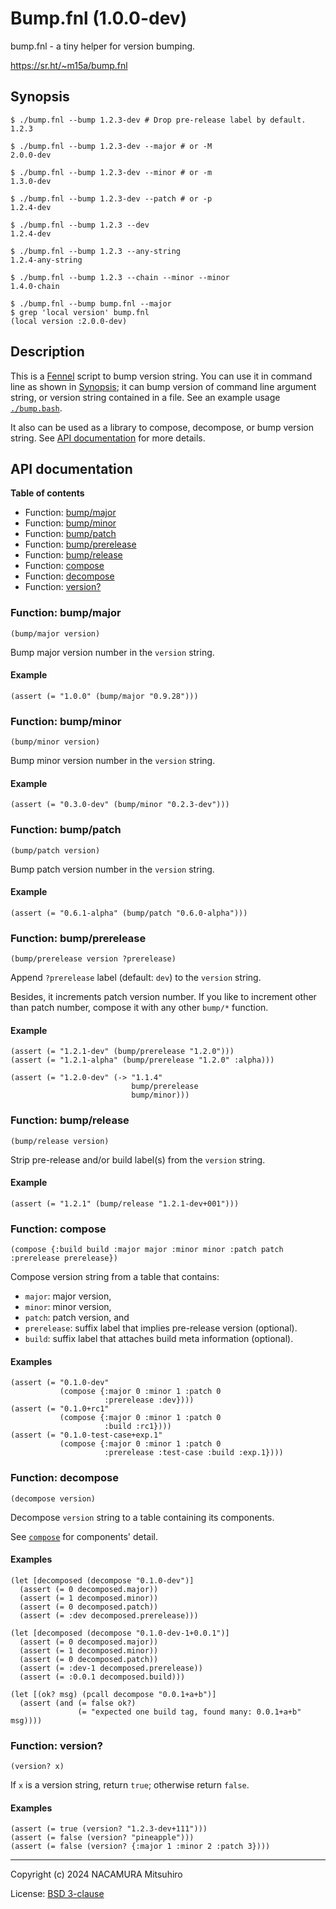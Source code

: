 # Bump.fnl (1.0.0-dev)

bump.fnl - a tiny helper for version bumping.

<https://sr.ht/~m15a/bump.fnl>

## Synopsis

    $ ./bump.fnl --bump 1.2.3-dev # Drop pre-release label by default.
    1.2.3

    $ ./bump.fnl --bump 1.2.3-dev --major # or -M
    2.0.0-dev

    $ ./bump.fnl --bump 1.2.3-dev --minor # or -m
    1.3.0-dev

    $ ./bump.fnl --bump 1.2.3-dev --patch # or -p
    1.2.4-dev

    $ ./bump.fnl --bump 1.2.3 --dev
    1.2.4-dev

    $ ./bump.fnl --bump 1.2.3 --any-string
    1.2.4-any-string

    $ ./bump.fnl --bump 1.2.3 --chain --minor --minor
    1.4.0-chain

    $ ./bump.fnl --bump bump.fnl --major
    $ grep 'local version' bump.fnl
    (local version :2.0.0-dev)

## Description

This is a [Fennel] script to bump version string. You can use it in
command line as shown in [Synopsis](#synopsis); it can bump version
of command line argument string, or version string contained in a file.
See an example usage [`./bump.bash`](./bump.bash).

It also can be used as a library to compose, decompose, or bump version
string. See [API documentation](#api-documentation) for more
details.

[Fennel]: https://fennel-lang.org/


## API documentation

**Table of contents**

- Function: [bump/major](#function-bumpmajor)
- Function: [bump/minor](#function-bumpminor)
- Function: [bump/patch](#function-bumppatch)
- Function: [bump/prerelease](#function-bumpprerelease)
- Function: [bump/release](#function-bumprelease)
- Function: [compose](#function-compose)
- Function: [decompose](#function-decompose)
- Function: [version?](#function-version)

### Function: bump/major

```fennel
(bump/major version)
```

Bump major version number in the `version` string.

#### Example

```fennel
(assert (= "1.0.0" (bump/major "0.9.28")))
```

### Function: bump/minor

```fennel
(bump/minor version)
```

Bump minor version number in the `version` string.

#### Example

```fennel
(assert (= "0.3.0-dev" (bump/minor "0.2.3-dev")))
```

### Function: bump/patch

```fennel
(bump/patch version)
```

Bump patch version number in the `version` string.

#### Example

```fennel
(assert (= "0.6.1-alpha" (bump/patch "0.6.0-alpha")))
```

### Function: bump/prerelease

```fennel
(bump/prerelease version ?prerelease)
```

Append `?prerelease` label (default: `dev`) to the `version` string.

Besides, it increments patch version number. If you like to increment
other than patch number, compose it with any other `bump/*` function.

#### Example

```fennel
(assert (= "1.2.1-dev" (bump/prerelease "1.2.0")))
(assert (= "1.2.1-alpha" (bump/prerelease "1.2.0" :alpha)))

(assert (= "1.2.0-dev" (-> "1.1.4"
                           bump/prerelease
                           bump/minor)))
```

### Function: bump/release

```fennel
(bump/release version)
```

Strip pre-release and/or build label(s) from the `version` string.

#### Example

```fennel
(assert (= "1.2.1" (bump/release "1.2.1-dev+001")))
```

### Function: compose

```fennel
(compose {:build build :major major :minor minor :patch patch :prerelease prerelease})
```

Compose version string from a table that contains:

- `major`: major version,
- `minor`: minor version,
- `patch`: patch version, and
- `prerelease`: suffix label that implies pre-release version (optional).
- `build`: suffix label that attaches build meta information (optional).

#### Examples

```fennel
(assert (= "0.1.0-dev"
           (compose {:major 0 :minor 1 :patch 0
                     :prerelease :dev})))
(assert (= "0.1.0+rc1"
           (compose {:major 0 :minor 1 :patch 0
                     :build :rc1})))
(assert (= "0.1.0-test-case+exp.1"
           (compose {:major 0 :minor 1 :patch 0
                     :prerelease :test-case :build :exp.1})))
```

### Function: decompose

```fennel
(decompose version)
```

Decompose `version` string to a table containing its components.

See [`compose`](#function-compose) for components' detail.

#### Examples

```fennel
(let [decomposed (decompose "0.1.0-dev")]
  (assert (= 0 decomposed.major))
  (assert (= 1 decomposed.minor))
  (assert (= 0 decomposed.patch))
  (assert (= :dev decomposed.prerelease)))

(let [decomposed (decompose "0.1.0-dev-1+0.0.1")]
  (assert (= 0 decomposed.major))
  (assert (= 1 decomposed.minor))
  (assert (= 0 decomposed.patch))
  (assert (= :dev-1 decomposed.prerelease))
  (assert (= :0.0.1 decomposed.build)))

(let [(ok? msg) (pcall decompose "0.0.1+a+b")]
  (assert (and (= false ok?)
               (= "expected one build tag, found many: 0.0.1+a+b" msg))))
```

### Function: version?

```fennel
(version? x)
```

If `x` is a version string, return `true`; otherwise return `false`.

#### Examples

```fennel
(assert (= true (version? "1.2.3-dev+111")))
(assert (= false (version? "pineapple")))
(assert (= false (version? {:major 1 :minor 2 :patch 3})))
```

---

Copyright (c) 2024 NACAMURA Mitsuhiro

License: [BSD 3-clause](./LICENSE)

<!-- Generated with Fnldoc 1.1.0-dev-943d87c
     https://sr.ht/~m15a/fnldoc/ -->
